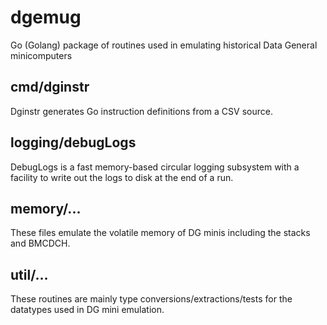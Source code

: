 # dgemug
Go (Golang) package of routines used in emulating historical Data General minicomputers

## cmd/dginstr
Dginstr generates Go instruction definitions from a CSV source.

## logging/debugLogs
DebugLogs is a fast memory-based circular logging subsystem with a facility to write out the logs to disk at the end of a run.

## memory/...
These files emulate the volatile memory of DG minis including the stacks and BMCDCH.

## util/...
These routines are mainly type conversions/extractions/tests for the datatypes used in DG mini emulation.

